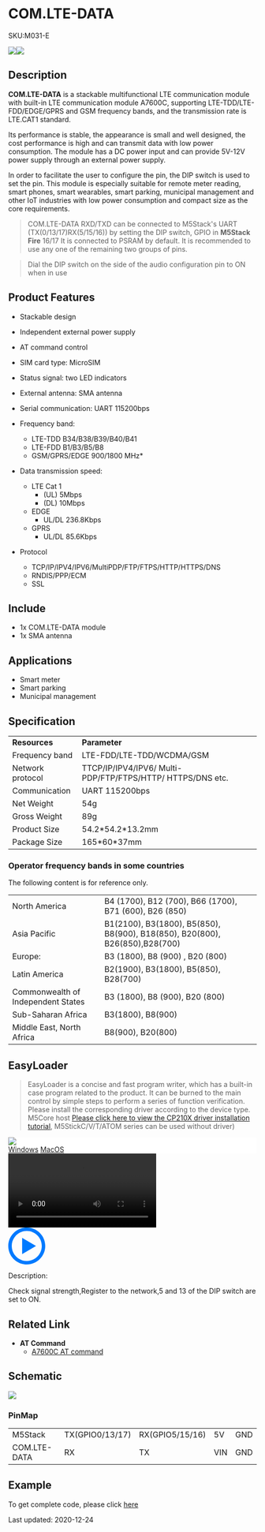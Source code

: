 # COM.LTE-DATA

<el-tag effect="plain">SKU:M031-E</el-tag>

<div class="product_pic"><img src="assets/img/product_pics/module/com.x_lte-data/comx_lte-data.webp"><img src="assets/img/product_pics/module/com.x_lte-data/comx_lte-data_2.webp">
</div>

## Description

**COM.LTE-DATA** is a stackable multifunctional LTE communication module with built-in LTE communication module A7600C, supporting LTE-TDD/LTE-FDD/EDGE/GPRS and GSM frequency bands, and the transmission rate is LTE.CAT1 standard.

Its performance is stable, the appearance is small and well designed, the cost performance is high and can transmit data with low power consumption. The module has a DC power input and can provide 5V-12V power supply through an external power supply.

In order to facilitate the user to configure the pin, the DIP switch is used to set the pin. This module is especially suitable for remote meter reading, smart phones, smart wearables, smart parking, municipal management and other IoT industries with low power consumption and compact size as the core requirements.

>COM.LTE-DATA RXD/TXD can be connected to M5Stack's UART (TX(0/13/17)RX(5/15/16)) by setting the DIP switch, GPIO in **M5Stack Fire** 16/17 It is connected to PSRAM by default. It is recommended to use any one of the remaining two groups of pins.

>Dial the DIP switch on the side of the audio configuration pin to ON when in use

## Product Features

- Stackable design
- Independent external power supply
- AT command control
- SIM card type: MicroSIM
- Status signal: two LED indicators
- External antenna: SMA antenna
- Serial communication: UART 115200bps


- Frequency band:
    - LTE-TDD B34/B38/B39/B40/B41
    - LTE-FDD B1/B3/B5/B8
    - GSM/GPRS/EDGE 900/1800 MHz*

- Data transmission speed:
    - LTE Cat 1
        - (UL) 5Mbps
        - (DL) 10Mbps
    - EDGE
        - UL/DL 236.8Kbps
    - GPRS
        - UL/DL 85.6Kbps

- Protocol
    - TCP/IP/IPV4/IPV6/MultiPDP/FTP/FTPS/HTTP/HTTPS/DNS
    - RNDIS/PPP/ECM
    - SSL

## Include

-  1x COM.LTE-DATA module
-  1x SMA antenna

## Applications

- Smart meter
- Smart parking
- Municipal management

## Specification

<table>
   <tr style="font-weight:bold">
      <td>Resources</td>
      <td>Parameter</td>
   </tr>
   <tr>
      <td>Frequency band</td>
      <td>LTE-FDD/LTE-TDD/WCDMA/GSM</td>
   </tr>
   <tr>
      <td>Network protocol</td>
      <td>TTCP/IP/IPV4/IPV6/ Multi-PDP/FTP/FTPS/HTTP/ HTTPS/DNS etc.</td>
   </tr>
   <tr>
      <td>Communication</td>
      <td>UART 115200bps</td>
   </tr>
   <tr>
      <td>Net Weight</td>
      <td>54g</td>
   </tr>
   <tr>
      <td>Gross Weight</td>
      <td>89g</td>
   </tr>
   <tr>
      <td>Product Size</td>
      <td>54.2*54.2*13.2mm</td>
   </tr>
   <tr>
      <td>Package Size</td>
      <td>165*60*37mm</td>
   </tr>
 </table>

### Operator frequency bands in some countries

The following content is for reference only.

<table>
 <tr><td>North America</td><td>B4 (1700), B12 (700), B66 (1700), B71 (600), B26 (850) </td></tr>
 <tr><td>Asia Pacific</td><td>B1(2100), B3(1800), B5(850), B8(900), B18(850), B20(800), B26(850),B28(700)</td></tr>
 <tr><td>Europe:</td><td> B3 (1800), B8 (900) , B20 (800) </td></tr>
 <tr><td>Latin America</td><td>B2(1900), B3(1800), B5(850), B28(700) </td></tr>
 <tr><td>Commonwealth of Independent States</td><td>B3 (1800), B8 (900), B20 (800)</td></tr>
 <tr><td>Sub-Saharan Africa</td><td>B3(1800), B8(900) </td></tr>
 <tr><td>Middle East, North Africa</td><td>B8(900), B20(800)</td></tr>
</table>

## EasyLoader

>EasyLoader is a concise and fast program writer, which has a built-in case program related to the product. It can be burned to the main control by simple steps to perform a series of function verification. Please install the corresponding driver according to the device type. M5Core host [Please click here to view the CP210X driver installation tutorial](en/arduino/arduino_development), M5StickC/V/T/ATOM series can be used without driver)

<div class="easyloader-box">
    <div style="background-color:white;">
        <div><img src="https://m5stack.oss-cn-shenzhen.aliyuncs.com/image/easyloader_intro.webp"></div>
        <div class="easyloader-btn">
            <a href="https://m5stack.oss-cn-shenzhen.aliyuncs.com/EasyLoader/Windows/MODULE/EasyLoader_COM_LTE_DATA.exe">Windows</a>
            <a href="https://m5stack.oss-cn-shenzhen.aliyuncs.com/EasyLoader/MacOS/MODULE/EasyLoader_COM_LTE_DATA.dmg">MacOS</a>
        </div>
    </div>
    <div>
        <video id="example_video" controls>
            <source src="https://m5stack.oss-cn-shenzhen.aliyuncs.com/video/Product_example_video/Module/COM.LTE-DATA.mp4" type="video/mp4">
        </video>
        <div class="easyloader-mask">
        <a>
            <svg id="play-btn" t="1583228776634" class="icon" viewBox="0 0 1024 1024" version="1.1" xmlns="http://www.w3.org/2000/svg" p-id="4152" width="75" height="75"><path d="M512 0C229.216 0 0 229.216 0 512s229.216 512 512 512 512-229.216 512-512S794.784 0 512 0z m0 928C282.24 928 96 741.76 96 512S282.24 96 512 96s416 186.24 416 416-186.24 416-416 416zM384 288l384 224-384 224z" p-id="4153" fill="#007aff"></path></svg></a>
            <p>Description:</p>
            <p>Check signal strength,Register to the network,5 and 13 of the DIP switch are set to ON.</p>
        </div>
    </div>
</div>



## Related Link

-  **AT Command**
    - [A7600C AT command](https://m5stack.oss-cn-shenzhen.aliyuncs.com/resource/docs/datasheet/module/SIM7500_SIM7600%20Series_AT%20Command%20Manual%20_V1.10.pdf)


## Schematic

<img src = "assets/img/product_pics/module/com.x_lte-data/com.x_lte-data_sch.webp">

### PinMap

<table>
 <tr><td>M5Stack</td><td>TX(GPIO0/13/17)</td><td>RX(GPIO5/15/16)</td><td>5V</td><td>GND</td></tr>
 <tr><td>COM.LTE-DATA</td><td>RX</td><td>TX</td><td>VIN</td><td>GND</td></tr>
</table>

## Example

To get complete code, please click [here](https://github.com/m5stack/M5-ProductExampleCodes/tree/master/Module/COMX_LTE-DATA)

<el-divider content-position="right">Last updated: 2020-12-24</el-divider>

<script>

   var purchase_link = 'https://m5stack.com/collections/m5-module/products/com-lte-data-modulea7600c';

   anchor_search(purchase_link);
   scrollFunc();

</script>
